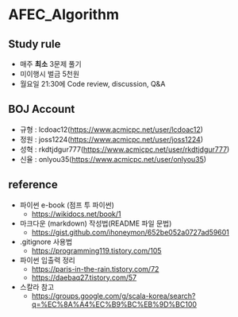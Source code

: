 # AFEC_Algorithm
## Study rule
* 매주 **최소** 3문제 풀기
* 미이행시 벌금 5천원
* 월요일 21:30에 Code review, discussion, Q&A

## BOJ Account
* 규형 : lcdoac12(https://www.acmicpc.net/user/lcdoac12)
* 정원 : joss1224(https://www.acmicpc.net/user/joss1224)
* 성혁 : rkdtjdgur777(https://www.acmicpc.net/user/rkdtjdgur777)
* 신율 : onlyou35(https://www.acmicpc.net/user/onlyou35)
## reference
* 파이썬 e-book (점프 투 파이썬)
	* https://wikidocs.net/book/1
* 마크다운 (markdown) 작성법(README 파일 문법)
	* https://gist.github.com/ihoneymon/652be052a0727ad59601
* .gitignore 사용법
	* https://programming119.tistory.com/105
* 파이썬 입출력 정리
	* https://paris-in-the-rain.tistory.com/72
	* https://daebaq27.tistory.com/57
* 스칼라 참고
	* https://groups.google.com/g/scala-korea/search?q=%EC%8A%A4%EC%B9%BC%EB%9D%BC100
